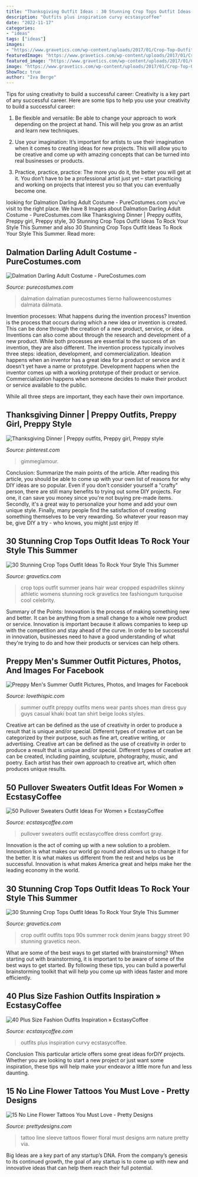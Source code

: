 ```yaml
---
title: "Thanksgiving Outfit Ideas : 30 Stunning Crop Tops Outfit Ideas To Rock Your Style This Summer"
description: "Outfits plus inspiration curvy ecstasycoffee"
date: "2022-11-17"
categories:
- "ideas"
tags: ["ideas"]
images:
- "https://www.gravetics.com/wp-content/uploads/2017/01/Crop-Top-Outfit-Ideas18.jpg"
featuredImage: "https://www.gravetics.com/wp-content/uploads/2017/01/Crop-Top-Outfit-Ideas18.jpg"
featured_image: "https://www.gravetics.com/wp-content/uploads/2017/01/Crop-Top-Outfit-Ideas26.jpg"
image: "https://www.gravetics.com/wp-content/uploads/2017/01/Crop-Top-Outfit-Ideas18.jpg"
ShowToc: true
author: "Iva Berge"
---
```



Tips for using creativity to build a successful career:
Creativity is a key part of any successful career. Here are some tips to help you use your creativity to build a successful career:
1. Be flexible and versatile: Be able to change your approach to work depending on the project at hand. This will help you grow as an artist and learn new techniques.

2. Use your imagination: It’s important for artists to use their imagination when it comes to creating ideas for new projects. This will allow you to be creative and come up with amazing concepts that can be turned into real businesses or products.

3. Practice, practice, practice: The more you do it, the better you will get at it. You don’t have to be a professional artist just yet – start practicing and working on projects that interest you so that you can eventually become one.


	

		
looking for Dalmation Darling Adult Costume - PureCostumes.com you've visit to the right place. We have 8 Images about Dalmation Darling Adult Costume - PureCostumes.com like Thanksgiving Dinner | Preppy outfits, Preppy girl, Preppy style, 30 Stunning Crop Tops Outfit Ideas To Rock Your Style This Summer and also 30 Stunning Crop Tops Outfit Ideas To Rock Your Style This Summer. Read more:
		
    
## Dalmation Darling Adult Costume - PureCostumes.com

<img loading=lazy src="https://www.purecostumes.com/mm5/graphics/00000001/G10624_full_1.jpg" onerror="this.onerror=null;this.src='https://tse2.mm.bing.net/th?id=OIP.rY71B1QXoqyCNhNYJhSlkgHaLO&amp;pid=15.1';" alt="Dalmation Darling Adult Costume - PureCostumes.com">

_Source: purecostumes.com_

>dalmation dalmatian purecostumes tierno halloweencostumes dalmata dálmata. 

	

Invention processes: What happens during the invention process?
Invention is the process that occurs during which a new idea or invention is created. This can be done through the creation of a new product, service, or idea. Inventions can also come about through the research and development of a new product. While both processes are essential to the success of an invention, they are also different. 
The invention process typically involves three steps: ideation, development, and commercialization. Ideation happens when an inventor has a great idea for a product or service and it doesn't yet have a name or prototype. Development happens when the inventor comes up with a working prototype of their product or service. Commercialization happens when someone decides to make their product or service available to the public. 

While all three steps are important, they each have their own importance.

    
## Thanksgiving Dinner | Preppy Outfits, Preppy Girl, Preppy Style

<img loading=lazy src="https://i.pinimg.com/736x/9d/d4/05/9dd4056ac266516cb5c21df316574a70.jpg" onerror="this.onerror=null;this.src='https://tse2.mm.bing.net/th?id=OIP.kYz6F4pxyyoaibNaLIaPzQHaLH&amp;pid=15.1';" alt="Thanksgiving Dinner | Preppy outfits, Preppy girl, Preppy style">

_Source: pinterest.com_

>gimmeglamour. 

	

Conclusion: Summarize the main points of the article.
After reading this article, you should be able to come up with your own list of reasons for why DIY ideas are so popular. Even if you don't consider yourself a "crafty" person, there are still many benefits to trying out some DIY projects. For one, it can save you money since you're not buying pre-made items. Secondly, it's a great way to personalize your home and add your own unique style. Finally, many people find the satisfaction of creating something themselves to be very rewarding. So whatever your reason may be, give DIY a try - who knows, you might just enjoy it!

    
## 30 Stunning Crop Tops Outfit Ideas To Rock Your Style This Summer

<img loading=lazy src="https://www.gravetics.com/wp-content/uploads/2017/01/Crop-Top-Outfit-Ideas26.jpg" onerror="this.onerror=null;this.src='https://tse2.mm.bing.net/th?id=OIP.FByALjcRS3M5Y-Gv3fIm9QHaLS&amp;pid=15.1';" alt="30 Stunning Crop Tops Outfit Ideas To Rock Your Style This Summer">

_Source: gravetics.com_

>crop tops outfit summer jeans hair wear cropped espadrilles skinny athletic womens stunning rock gravetics tee fashiongum turquoise cool celebrity. 

	

Summary of the Points:
Innovation is the process of making something new and better. It can be anything from a small change to a whole new product or service. Innovation is important because it allows companies to keep up with the competition and stay ahead of the curve. In order to be successful in innovation, businesses need to have a good understanding of what they're trying to do and how their products or services can help others.

    
## Preppy Men&#039;s Summer Outfit Pictures, Photos, And Images For Facebook

<img loading=lazy src="http://www.lovethispic.com/uploaded_images/179496-Preppy-Men-s-Summer-Outfit.jpg" onerror="this.onerror=null;this.src='https://tse2.mm.bing.net/th?id=OIP.GQonXfKmYmVw7RQPFITCtAHaLH&amp;pid=15.1';" alt="Preppy Men&#039;s Summer Outfit Pictures, Photos, and Images for Facebook">

_Source: lovethispic.com_

>summer outfit preppy outfits mens wear pants shoes man dress guy guys casual khaki boat tan shirt beige looks styles. 

	

Creative art can be defined as the use of creativity in order to produce a result that is unique and/or special. Different types of creative art can be categorized by their purpose, such as fine art, creative writing, or advertising.
Creative art can be defined as the use of creativity in order to produce a result that is unique and/or special. Different types of creative art can be created, including painting, sculpture, photography, music, and poetry. Each artist has their own approach to creative art, which often produces unique results.

    
## 50 Pullover Sweaters Outfit Ideas For Women » EcstasyCoffee

<img loading=lazy src="https://i1.wp.com/www.ecstasycoffee.com/wp-content/uploads/2016/12/A-total-gray-look-to-adopt-absolutely-at-the-office..jpg?resize=700%2C1050" onerror="this.onerror=null;this.src='https://tse2.mm.bing.net/th?id=OIP.9eB2nhJkw14_256LHz9fWwHaLH&amp;pid=15.1';" alt="50 Pullover Sweaters Outfit Ideas For Women » EcstasyCoffee">

_Source: ecstasycoffee.com_

>pullover sweaters outfit ecstasycoffee dress comfort gray. 

	

Innovation is the act of coming up with a new solution to a problem. Innovation is what makes our world go round and allows us to change it for the better. It is what makes us different from the rest and helps us be successful. Innovation is what makes America great and helps make her the leading economy in the world.

    
## 30 Stunning Crop Tops Outfit Ideas To Rock Your Style This Summer

<img loading=lazy src="https://www.gravetics.com/wp-content/uploads/2017/01/Crop-Top-Outfit-Ideas18.jpg" onerror="this.onerror=null;this.src='https://tse1.mm.bing.net/th?id=OIP.e0yrCgzLfcXI72Ub_L88jgHaLH&amp;pid=15.1';" alt="30 Stunning Crop Tops Outfit Ideas To Rock Your Style This Summer">

_Source: gravetics.com_

>crop outfit outfits tops 90s summer rock denim jeans baggy street 90 stunning gravetics neon. 

	

What are some of the best ways to get started with brainstorming?
When starting out with brainstorming, it is important to be aware of some of the best ways to get started. By following these tips, you can build a powerful brainstorming toolkit that will help you come up with ideas faster and more efficiently.

    
## 40 Plus Size Fashion Outfits Inspiration » EcstasyCoffee

<img loading=lazy src="https://i1.wp.com/www.ecstasycoffee.com/wp-content/uploads/2016/10/Curvy-Women-Fashion-Outfits-35.jpg?resize=564%2C846" onerror="this.onerror=null;this.src='https://tse4.mm.bing.net/th?id=OIP.lzoPEToqdLgQq6-Mo5CDjQHaLH&amp;pid=15.1';" alt="40 Plus Size Fashion Outfits Inspiration » EcstasyCoffee">

_Source: ecstasycoffee.com_

>outfits plus inspiration curvy ecstasycoffee. 

	

Conclusion
This particular article offers some great ideas forDIY projects. Whether you are looking to start a new project or just want some inspiration, these tips will help make your endeavor a little more fun and less daunting.

    
## 15 No Line Flower Tattoos You Must Love - Pretty Designs

<img loading=lazy src="http://www.prettydesigns.com/wp-content/uploads/2014/11/No-Line-Floral-Sleeve-Tattoo.jpg" onerror="this.onerror=null;this.src='https://tse1.mm.bing.net/th?id=OIP.ziFlghRtHhLjqZAFk5K5gQAAAA&amp;pid=15.1';" alt="15 No Line Flower Tattoos You Must Love - Pretty Designs">

_Source: prettydesigns.com_

>tattoo line sleeve tattoos flower floral must designs arm nature pretty via. 

	

Big Ideas are a key part of any startup’s DNA. From the company’s genesis to its continued growth, the goal of any startup is to come up with new and innovative ideas that can help them reach their full potential.

